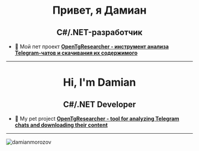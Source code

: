 <h1 align="center">Привет, я Дамиан</h1>
<h2 align="center">C#/.NET-разработчик</h3>

- 🌱 Мой пет проект **[OpenTgResearcher - инструмент анализа Telegram-чатов и скачивания их содержимого](https://github.com/DamianMorozov/OpenTgResearcher)**

---

<h1 align="center">Hi, I'm Damian</h1>
<h2 align="center">C#/.NET Developer</h3>

- 🌱 My pet project **[OpenTgResearcher - tool for analyzing Telegram chats and downloading their content](https://github.com/DamianMorozov/OpenTgResearcher)**

---

<img align="center" src="https://komarev.com/ghpvc/?username=damianmorozov&label=Profile%20views&color=0e75b6&style=flat" alt="damianmorozov" />

